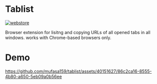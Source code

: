 # Tablist

[![webstore](https://github.com/mufasa159/tablist/assets/40151627/f151ef30-91e3-469d-b379-582ae0f9ca47)](https://chrome.google.com/webstore/detail/tablist/apapdopkbmfjgeldggjjeboinpkjmhec)

Browser extension for lisitng and copying URLs of all opened tabs in all windows. works with Chrome-based browsers only.

# Demo

https://github.com/mufasa159/tablist/assets/40151627/86c2ca16-8555-4b80-a650-5eb09a0b56ee

